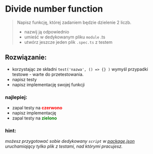 # Divide number function

> Napisz funkcję, której zadaniem będzie dzielenie 2 liczb.  
> - nazwij ją odpowiednio
> - umieść w dedykowanym pliku `module` .ts
> - utwórz jeszcze jeden plik `.spec.ts` z testem

## Rozwiązanie:

- korzystając ze składni `test('nazwa', () => {} )` wymyśl przypadki testowe - warte do przetestowania.
- napisz testy
- napisz implementację swojej funkcji

### najlepiej:
- zapal testy na <strong style="color: red">czerwono</strong>
- napisz implementację
- zapal testy na <strong style="color: green">zielono</strong>
                      

### hint:
_możesz przygotować sobie dedykowany `script` w [package.json](../../../package.json) uruchamiający tylko plik z testami, nad którymi pracujesz._
